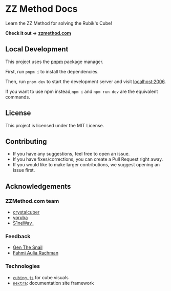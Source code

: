 # ZZ Method Docs

Learn the ZZ Method for solving the Rubik's Cube!

**Check it out →** [**zzmethod.com**](https://zzmethod.com)

## Local Development

This project uses the [pnpm](https://pnpm.io/) package manager.

First, run `pnpm i` to install the dependencies.

Then, run `pnpm dev` to start the development server and visit [localhost:2006](http://localhost:2006).

If you want to use npm instead,`npm i` and `npm run dev` are the equivalent commands.

## License

This project is licensed under the MIT License.

## Contributing

- If you have any suggestions, feel free to open an issue.
- If you have fixes/corrections, you can create a Pull Request right away.
- If you would like to make larger contributions, we suggest opening an issue first.

## Acknowledgements

### ZZMethod.com team

- [crystalcuber](https://www.youtube.com/@crystalcuber)
- [yoruba](https://www.youtube.com/@yoruba7807)
- [S1neWav\_](https://www.youtube.com/@S1neWav_)

### Feedback

- [Gen The Snail](https://www.youtube.com/@GenTheSnail)
- [Fahmi Aulia Rachman](https://www.worldcubeassociation.org/persons/2016RACH01)

### Technologies

- [`cubing.js`](https://github.com/cubing/cubing.js) for cube visuals
- [`nextra`](https://github.com/shuding/nextra): documentation site framework
